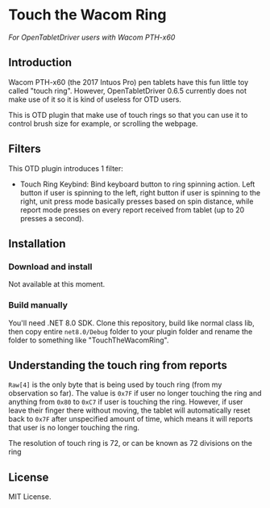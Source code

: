 # Touch the Wacom Ring
_For OpenTabletDriver users with Wacom PTH-x60_

## Introduction
Wacom PTH-x60 (the 2017 Intuos Pro) pen tablets have this fun little toy called
"touch ring". However, OpenTabletDriver 0.6.5 currently does not make use of it
so it is kind of useless for OTD users.

This is OTD plugin that make use of touch rings so that you can use it to
control brush size for example, or scrolling the webpage.

## Filters
This OTD plugin introduces 1 filter:

- Touch Ring Keybind: Bind keyboard button to ring spinning action. Left button
if user is spinning to the left, right button if user is spinning to the right,
unit press mode basically presses based on spin distance, while report mode
presses on every report received from tablet (up to 20 presses a second).

## Installation
### Download and install
Not available at this moment.

### Build manually
You'll need .NET 8.0 SDK. Clone this repository, build like normal class lib,
then copy entire `net8.0/Debug` folder to your plugin folder and rename the
folder to something like "TouchTheWacomRing".

## Understanding the touch ring from reports
`Raw[4]` is the only byte that is being used by touch ring (from my observation
so far). The value is `0x7F` if user no longer touching the ring and anything
from `0x80` to `0xC7` if user is touching the ring. However, if user leave
their finger there without moving, the tablet will automatically reset back to
`0x7F` after unspecified amount of time, which means it will reports that user
is no longer touching the ring.

The resolution of touch ring is 72, or can be known as 72 divisions on the ring

## License
MIT License.